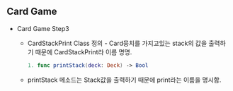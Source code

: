 ## Card Game

- Card Game Step3

  - CardStackPrint Class 정의 - Card뭉치를 가지고있는 stack의 값을 출력하기 때문에 CardStackPrint라 이름 명명.

    ```swift
    1. func printStack(deck: Deck) -> Bool
    ```

  - printStack 메소드는 Stack값을 출력하기 때문에 print라는 이름을 명시함.

